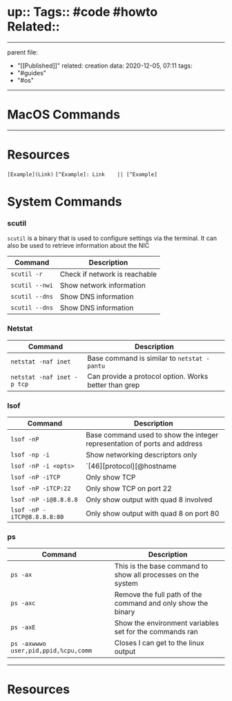 up:: 
Tags:: #code #howto  
Related::
=======
---
parent file:
  - "[[Published]]"
related: 
creation data: 2020-12-05, 07:11
tags:
  - "#guides"
  - "#os"
---
# MacOS Commands





---
# Resources
 `[Example](Link)`
 `[^Example]: Link    || [^Example]`
 

# System Commands 
### scutil
`scutil` is a binary that is used to configure settings via the terminal. It can also be used to retrieve information about the NIC

| Command        | Description                   |
| -------------- | ----------------------------- |
| `scutil -r`    | Check if network is reachable |
| `scutil --nwi`  | Show network information      |
| `scutil --dns`  | Show DNS information          |
| `scutil --dns` | Show DNS information                              |

### Netstat

| Command                    | Description                                 |
| -------------------------- | ------------------------------------------- |
| `netstat -naf inet`        | Base command is similar to `netstat -pantu` |
| `netstat -naf inet -p tcp` | Can provide a protocol option. Works better than grep       |

### lsof

| Command                     | Description                                                               |
| --------------------------- | ------------------------------------------------------------------------- |
| `lsof -nP`                  | Base command used to show the integer representation of ports and address |
| `lsof -np -i`               | Show networking descriptors only                                          |
| `lsof -nP -i <opts>`        | `[46][protocol][@hostname|hostaddr][:service|port]`                       |
| `lsof -nP -iTCP`            | Only show TCP                                                             |
| `lsof -nP -iTCP:22`         | Only show TCP on port 22                                                  |
| `lsof -nP -i@8.8.8.8`       | Only show output with quad 8 involved                                     |
| `lsof -nP -iTCP@8.8.8.8:80` | Only show output with quad 8 on port 80                                   |

### ps

| Command                              | Description                                                  |
| ------------------------------------ | ------------------------------------------------------------ |
| `ps -ax`                             | This is the base command to show all processes on the system |
| `ps -axc`                            | Remove the full path of the command and only show the binary |
| `ps -axE`                            | Show the environment variables set for the commands ran      |
| `ps -axwwwo user,pid,ppid,%cpu,comm` | Closes I can get to the linux output                         |                                     |                                                              |





---
# Resources
